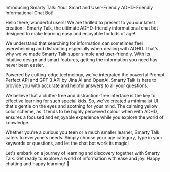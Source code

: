 Introducing Smarty Talk: Your Smart and User-Friendly ADHD-Friendly Informational Chat Bot!

Hello there, wonderful users! We are thrilled to present to you our latest creation - Smarty Talk, the ultimate ADHD-friendly 
informational chat bot designed to make learning easy and enjoyable for kids of age!

We understand that searching for information can sometimes feel overwhelming and distracting especially when dealing with ADHD. 
That's why we've made Smarty Talk super simple and user-friendly. With its intuitive design and smart features, getting the information 
you need has never been easier.

Powered by cutting-edge technology, we've integrated the powerful Prompt Perfect API and GPT 3 API by Jina AI and OpenAI. 
Smarty Talk is here to provide you with accurate and helpful answers to all your questions.

We believe that a clutter-free and distraction-free interface is the key to effective learning for such special kids. 
So, we've created a minimalist UI that's gentle on the eyes and soothing for your mind. 
The calming yellow color scheme, as it tends to be highly perceived colour when with ADHD, ensures a focused and enjoyable experience while you explore the world of knowledge.

Whether you're a curious you teen or a much smaller learner, Smarty Talk caters to everyone's needs. 
Simply choose your age category, type in your keywords or questions, and let the chat bot work its magic!

Let's embark on a journey of learning and discovery together with Smarty Talk. 
Get ready to explore a world of information with ease and joy. Happy chatting and happy learning! 🌟
